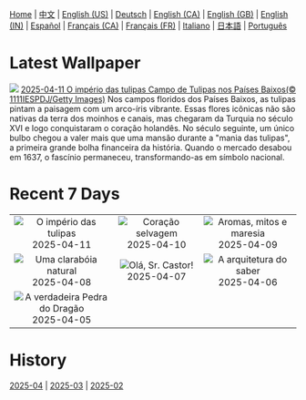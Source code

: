 [Home](../README.md) | [中文](zh-CN.md) | [English (US)](en-US.md) | [Deutsch](de-DE.md) | [English (CA)](en-CA.md) | [English (GB)](en-GB.md) | [English (IN)](en-IN.md) | [Español](es-ES.md) | [Français (CA)](fr-CA.md) | [Français (FR)](fr-FR.md) | [Italiano](it-IT.md) | [日本語](ja-JP.md) | [Português](pt-BR.md)

# Latest Wallpaper
![](https://www.bing.com/th?id=OHR.TulipsWindmill_PT-BR1514723393_UHD.jpg)
[2025-04-11 O império das tulipas Campo de Tulipas nos Países Baixos(© 1111IESPDJ/Getty Images)](https://www.bing.com/th?id=OHR.TulipsWindmill_PT-BR1514723393_UHD.jpg)
Nos campos floridos dos Países Baixos, as tulipas pintam a paisagem com um arco-íris vibrante. Essas flores icônicas não são nativas da terra dos moinhos e canais, mas chegaram da Turquia no século XVI e logo conquistaram o coração holandês. No século seguinte, um único bulbo chegou a valer mais que uma mansão durante a "mania das tulipas", a primeira grande bolha financeira da história. Quando o mercado desabou em 1637, o fascínio permaneceu, transformando-as em símbolo nacional.

# Recent 7 Days
|  |  |  |
|:---:|:---:|:---:|
| ![](https://www.bing.com/th?id=OHR.TulipsWindmill_PT-BR1514723393_400x240.jpg "O império das tulipas") 2025-04-11 | ![](https://www.bing.com/th?id=OHR.LittleFoxes_PT-BR1339249223_400x240.jpg "Coração selvagem") 2025-04-10 | ![](https://www.bing.com/th?id=OHR.BlueNaxos_PT-BR1208172497_400x240.jpg "Aromas, mitos e maresia") 2025-04-09 |
| ![](https://www.bing.com/th?id=OHR.LagoaPortugal_PT-BR7570648831_400x240.jpg "Uma clarabóia natural") 2025-04-08 | ![](https://www.bing.com/th?id=OHR.BeaverDay_PT-BR0574676705_400x240.jpg "Olá, Sr. Castor!") 2025-04-07 | ![](https://www.bing.com/th?id=OHR.PeabodyBaltimore_PT-BR0400301029_400x240.jpg "A arquitetura do saber") 2025-04-06 |
| ![](https://www.bing.com/th?id=OHR.GaztelugatxeSunset_PT-BR7140171016_400x240.jpg "A verdadeira Pedra do Dragão") 2025-04-05 |  |  |

# History
[2025-04](../archives/wallpaper/pt-BR/w_2025_04.md) | [2025-03](../archives/wallpaper/pt-BR/w_2025_03.md) | [2025-02](../archives/wallpaper/pt-BR/w_2025_02.md)
